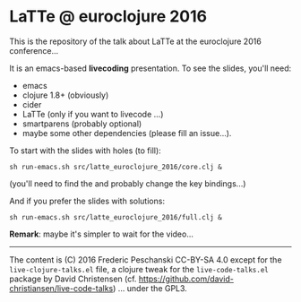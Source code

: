 
LaTTe @ euroclojure 2016
========================

This is the repository of the talk about LaTTe at
the euroclojure 2016 conference...

It is an emacs-based **livecoding** presentation. To see
the slides, you'll need:

  - emacs 
  - clojure 1.8+ (obviously)
  - cider
  - LaTTe (only if you want to livecode ...)
  - smartparens (probably optional)
  - maybe some other dependencies (please fill an issue...).

To start with the slides with holes (to fill):

```
sh run-emacs.sh src/latte_euroclojure_2016/core.clj &
```
(you'll need to find the and probably change the key bindings...)

And if you prefer the slides with solutions:

```
sh run-emacs.sh src/latte_euroclojure_2016/full.clj &
```

**Remark**: maybe it's simpler to wait for the video...

----
The content is (C) 2016 Frederic Peschanski CC-BY-SA 4.0
except for the `live-clojure-talks.el` file, a clojure tweak for 
the `live-code-talks.el` package by David Christensen 
(cf. https://github.com/david-christiansen/live-code-talks)
... under the GPL3.
